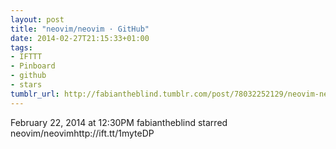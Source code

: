 ```yaml
---
layout: post
title: "neovim/neovim · GitHub"
date: 2014-02-27T21:15:33+01:00
tags:
- IFTTT
- Pinboard
- github
- stars
tumblr_url: http://fabiantheblind.tumblr.com/post/78032252129/neovim-neovim-github
---
```

February 22, 2014 at 12:30PM
fabiantheblind starred neovim/neovimhttp://ift.tt/1myteDP
